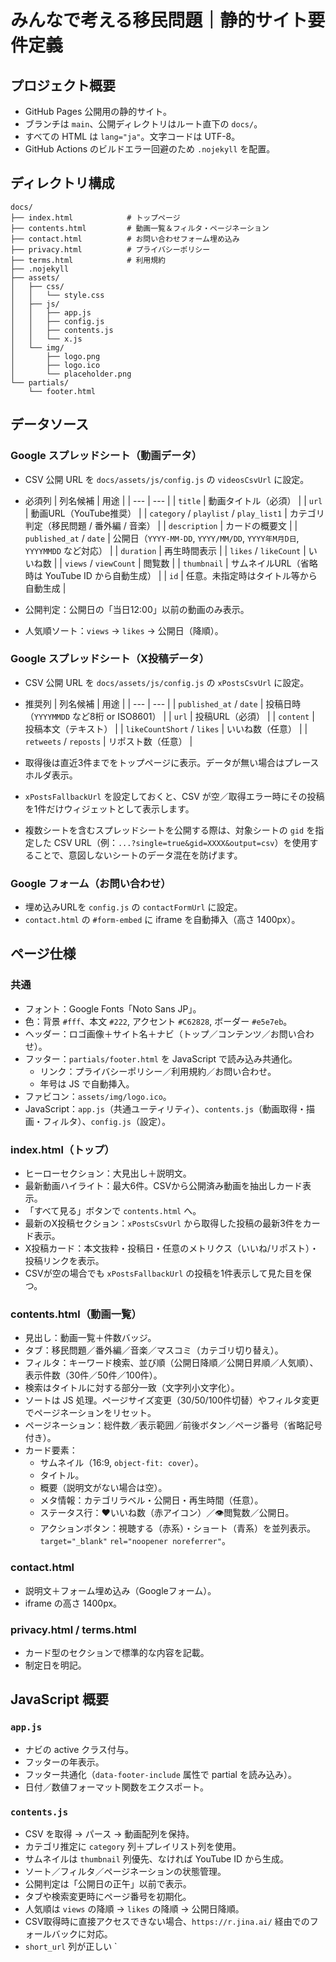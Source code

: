 # みんなで考える移民問題｜静的サイト要件定義

## プロジェクト概要
- GitHub Pages 公開用の静的サイト。
- ブランチは `main`、公開ディレクトリはルート直下の `docs/`。
- すべての HTML は `lang="ja"`。文字コードは UTF-8。
- GitHub Actions のビルドエラー回避のため `.nojekyll` を配置。

## ディレクトリ構成
```
docs/
├── index.html            # トップページ
├── contents.html         # 動画一覧＆フィルタ・ページネーション
├── contact.html          # お問い合わせフォーム埋め込み
├── privacy.html          # プライバシーポリシー
├── terms.html            # 利用規約
├── .nojekyll
├── assets/
│   ├── css/
│   │   └── style.css
│   ├── js/
│   │   ├── app.js
│   │   ├── config.js
│   │   ├── contents.js
│   │   └── x.js
│   └── img/
│       ├── logo.png
│       ├── logo.ico
│       └── placeholder.png
└── partials/
    └── footer.html
```

## データソース
### Google スプレッドシート（動画データ）
- CSV 公開 URL を `docs/assets/js/config.js` の `videosCsvUrl` に設定。
- 必須列
  | 列名候補 | 用途 |
  | --- | --- |
  | `title` | 動画タイトル（必須） |
  | `url` | 動画URL（YouTube推奨） |
  | `category` / `playlist` / `play_list1` | カテゴリ判定（移民問題 / 番外編 / 音楽） |
  | `description` | カードの概要文 |
  | `published_at` / `date` | 公開日（`YYYY-MM-DD`, `YYYY/MM/DD`, `YYYY年M月D日`, `YYYYMMDD` など対応） |
  | `duration` | 再生時間表示 |
  | `likes` / `likeCount` | いいね数 |
  | `views` / `viewCount` | 閲覧数 |
  | `thumbnail` | サムネイルURL（省略時は YouTube ID から自動生成） |
  | `id` | 任意。未指定時はタイトル等から自動生成 |

- 公開判定：公開日の「当日12:00」以前の動画のみ表示。
- 人気順ソート：`views` → `likes` → 公開日（降順）。

### Google スプレッドシート（X投稿データ）
- CSV 公開 URL を `docs/assets/js/config.js` の `xPostsCsvUrl` に設定。
- 推奨列
  | 列名候補 | 用途 |
  | --- | --- |
  | `published_at` / `date` | 投稿日時（`YYYYMMDD` など8桁 or ISO8601） |
  | `url` | 投稿URL（必須） |
  | `content` | 投稿本文（テキスト） |
  | `likeCountShort` / `likes` | いいね数（任意） |
  | `retweets` / `reposts` | リポスト数（任意） |

- 取得後は直近3件までをトップページに表示。データが無い場合はプレースホルダ表示。
- `xPostsFallbackUrl` を設定しておくと、CSV が空／取得エラー時にその投稿を1件だけウィジェットとして表示します。
- 複数シートを含むスプレッドシートを公開する際は、対象シートの `gid` を指定した CSV URL（例：`...?single=true&gid=XXXX&output=csv`）を使用することで、意図しないシートのデータ混在を防げます。

### Google フォーム（お問い合わせ）
- 埋め込みURLを `config.js` の `contactFormUrl` に設定。
- `contact.html` の `#form-embed` に iframe を自動挿入（高さ 1400px）。

## ページ仕様
### 共通
- フォント：Google Fonts「Noto Sans JP」。
- 色：背景 `#fff`、本文 `#222`, アクセント `#C62828`, ボーダー `#e5e7eb`。
- ヘッダー：ロゴ画像＋サイト名＋ナビ（トップ／コンテンツ／お問い合わせ）。
- フッター：`partials/footer.html` を JavaScript で読み込み共通化。
  - リンク：プライバシーポリシー／利用規約／お問い合わせ。
  - 年号は JS で自動挿入。
- ファビコン：`assets/img/logo.ico`。
- JavaScript：`app.js`（共通ユーティリティ）、`contents.js`（動画取得・描画・フィルタ）、`config.js`（設定）。

### index.html（トップ）
- ヒーローセクション：大見出し＋説明文。
- 最新動画ハイライト：最大6件。CSVから公開済み動画を抽出しカード表示。
- 「すべて見る」ボタンで `contents.html` へ。
- 最新のX投稿セクション：`xPostsCsvUrl` から取得した投稿の最新3件をカード表示。
- X投稿カード：本文抜粋・投稿日・任意のメトリクス（いいね/リポスト）・投稿リンクを表示。
- CSVが空の場合でも `xPostsFallbackUrl` の投稿を1件表示して見た目を保つ。

### contents.html（動画一覧）
- 見出し：動画一覧＋件数バッジ。
- タブ：移民問題／番外編／音楽／マスコミ（カテゴリ切り替え）。
- フィルタ：キーワード検索、並び順（公開日降順／公開日昇順／人気順）、表示件数（30件／50件／100件）。
- 検索はタイトルに対する部分一致（文字列小文字化）。
- ソートは JS 処理。ページサイズ変更（30/50/100件切替）やフィルタ変更でページネーションをリセット。
- ページネーション：総件数／表示範囲／前後ボタン／ページ番号（省略記号付き）。
- カード要素：
  - サムネイル（16:9, `object-fit: cover`）。
  - タイトル。
  - 概要（説明文がない場合は空）。
  - メタ情報：カテゴリラベル・公開日・再生時間（任意）。
  - ステータス行：❤いいね数（赤アイコン）／👁閲覧数／公開日。
  - アクションボタン：視聴する（赤系）・ショート（青系）を並列表示。`target="_blank"` `rel="noopener noreferrer"`。

### contact.html
- 説明文＋フォーム埋め込み（Googleフォーム）。
- iframe の高さ 1400px。

### privacy.html / terms.html
- カード型のセクションで標準的な内容を記載。
- 制定日を明記。

## JavaScript 概要
### `app.js`
- ナビの active クラス付与。
- フッターの年表示。
- フッター共通化（`data-footer-include` 属性で partial を読み込み）。
- 日付／数値フォーマット関数をエクスポート。

### `contents.js`
- CSV を取得 → パース → 動画配列を保持。
- カテゴリ推定に `category` 列＋プレイリスト列を使用。
- サムネイルは `thumbnail` 列優先、なければ YouTube ID から生成。
- ソート／フィルタ／ページネーションの状態管理。
- 公開判定は「公開日の正午」以前で表示。
- タブや検索変更時にページ番号を初期化。
- 人気順は `views` の降順 → `likes` の降順 → 公開日降順。
- CSV取得時に直接アクセスできない場合、`https://r.jina.ai/` 経由でのフォールバックに対応。
- `short_url` 列が正しい `